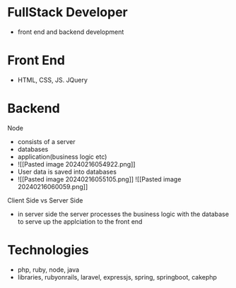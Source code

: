 # FullStack Developer
- front end and backend development

# Front End
- HTML, CSS, JS. JQuery

# Backend
Node
- consists of a server
- databases
- application(business logic etc)
- ![[Pasted image 20240216054922.png]]
- User data is saved into databases
- ![[Pasted image 20240216055105.png]]
![[Pasted image 20240216060059.png]]

Client Side vs Server Side
- in server side the server processes the business logic with the database to serve up the applciation to the front end 
# Technologies
- php, ruby, node, java
- libraries, rubyonrails, laravel, expressjs, spring, springboot, cakephp